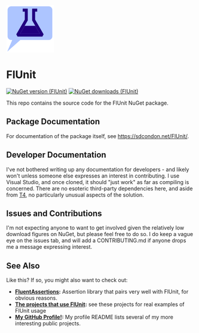 ﻿![FlUnit Logo](src/FlUnit-128.png)

# FlUnit

[![NuGet version (FlUnit)](https://img.shields.io/nuget/v/FlUnit.svg?style=flat-square)](https://www.nuget.org/packages/FlUnit/) [![NuGet downloads (FlUnit)](https://img.shields.io/nuget/dt/FlUnit.svg?style=flat-square)](https://www.nuget.org/packages/FlUnit/)

This repo contains the source code for the FlUnit NuGet package.

## Package Documentation

For documentation of the package itself, see https://sdcondon.net/FlUnit/.

## Developer Documentation

I've not bothered writing up any documentation for developers - and likely won't unless someone else expresses an interest in contributing.
I use Visual Studio, and once cloned, it should "just work" as far as compiling is concerned.
There are no esoteric third-party dependencies here, and aside from [T4](https://learn.microsoft.com/en-us/visualstudio/modeling/code-generation-and-t4-text-templates?view=vs-2022#design-time-t4-text-templates), no particularly unusual aspects of the solution.

## Issues and Contributions

I'm not expecting anyone to want to get involved given the relatively low download figures on NuGet, but please feel free to do so.
I do keep a vague eye on the issues tab, and will add a CONTRIBUTING.md if anyone drops me a message expressing interest.

## See Also

Like this? If so, you might also want to check out:

* **[FluentAssertions](https://fluentassertions.com/):** Assertion library that pairs very well with FlUnit, for obvious reasons.
* **[The projects that use FlUnit](https://github.com/sdcondon/FlUnit/network/dependents):** see these projects for real examples of FlUnit usage
* **[My GitHub Profile!](https://github.com/sdcondon):** My profile README lists several of my more interesting public projects.